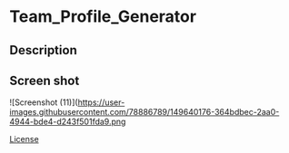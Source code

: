 # Team_Profile_Generator

## Description

## Screen shot
![Screenshot (11)](https://user-images.githubusercontent.com/78886789/149640176-364bdbec-2aa0-4944-bde4-d243f501fda9.png

[License](#license)



